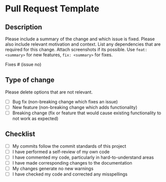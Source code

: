 # Pull Request Template

## Description

Please include a summary of the change and which issue is fixed. Please also include relevant motivation and context. List any dependencies that are required for this change. Attach screenshots if its possible. Use `feat: <summary>` for new features, `fix: <summary>` for fixes. 

Fixes # (issue no)

## Type of change

Please delete options that are not relevant.

- [ ] Bug fix (non-breaking change which fixes an issue)
- [ ] New feature (non-breaking change which adds functionality)
- [ ] Breaking change (fix or feature that would cause existing functionality to not work as expected)

## Checklist

- [ ] My commits follow the commit standards of this project
- [ ] I have performed a self-review of my own code
- [ ] I have commented my code, particularly in hard-to-understand areas
- [ ] I have made corresponding changes to the documentation
- [ ] My changes generate no new warnings
- [ ] I have checked my code and corrected any misspellings
